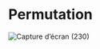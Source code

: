 # Permutation
![Capture d’écran (230)](https://github.com/Nouhaila25/Permutation/assets/116907282/10109c25-f985-47f7-89c1-04f4ce437aba)
